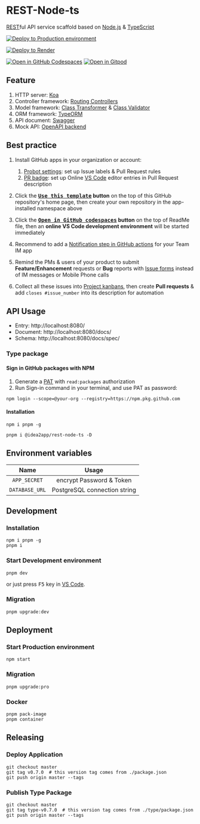 # REST-Node-ts

[REST][1]ful API service scaffold based on [Node.js][2] & [TypeScript][3]

[![Deploy to Production environment](https://github.com/idea2app/REST-Node-ts/actions/workflows/deploy-production.yml/badge.svg)][4]

[![Deploy to Render](https://render.com/images/deploy-to-render-button.svg)][5]

[![Open in GitHub Codespaces](https://github.com/codespaces/badge.svg)][6]
[![Open in Gitpod](https://gitpod.io/button/open-in-gitpod.svg)][7]

## Feature

1. HTTP server: [Koa][8]
2. Controller framework: [Routing Controllers][9]
3. Model framework: [Class Transformer][10] & [Class Validator][11]
4. ORM framework: [TypeORM][12]
5. API document: [Swagger][13]
6. Mock API: [OpenAPI backend][14]

## Best practice

1.  Install GitHub apps in your organization or account:

    1.  [Probot settings][15]: set up Issue labels & Pull Request rules
    2.  [PR badge][16]: set up Online [VS Code][17] editor entries in Pull Request description

2.  Click the **[<kbd>Use this template</kbd>][18] button** on the top of this GitHub repository's home page, then create your own repository in the app-installed namespace above

3.  Click the **[<kbd>Open in GitHub codespaces</kbd>][8] button** on the top of ReadMe file, then an **online VS Code development environment** will be started immediately

4.  Recommend to add a [Notification step in GitHub actions][19] for your Team IM app

5.  Remind the PMs & users of your product to submit **Feature/Enhancement** requests or **Bug** reports with [Issue forms][20] instead of IM messages or Mobile Phone calls

6.  Collect all these issues into [Project kanbans][21], then create **Pull requests** & add `closes #issue_number` into its description for automation

## API Usage

-   Entry: http://localhost:8080/
-   Document: http://localhost:8080/docs/
-   Schema: http://localhost:8080/docs/spec/

### Type package

#### Sign in GitHub packages with NPM

1. Generate a [PAT][22] with `read:packages` authorization
2. Run Sign-in command in your terminal, and use PAT as password:

```shell
npm login --scope=@your-org --registry=https://npm.pkg.github.com
```

#### Installation

```shell
npm i pnpm -g

pnpm i @idea2app/rest-node-ts -D
```

## Environment variables

|      Name      |            Usage             |
| :------------: | :--------------------------: |
|  `APP_SECRET`  |   encrypt Password & Token   |
| `DATABASE_URL` | PostgreSQL connection string |

## Development

### Installation

```shell
npm i pnpm -g
pnpm i
```

### Start Development environment

```shell
pnpm dev
```

or just press <kbd>F5</kbd> key in [VS Code][17].

### Migration

```shell
pnpm upgrade:dev
```

## Deployment

### Start Production environment

```shell
npm start
```

### Migration

```shell
pnpm upgrade:pro
```

### Docker

```shell
pnpm pack-image
pnpm container
```

## Releasing

### Deploy Application

```shell
git checkout master
git tag v0.7.0  # this version tag comes from ./package.json
git push origin master --tags
```

### Publish Type Package

```shell
git checkout master
git tag type-v0.7.0  # this version tag comes from ./type/package.json
git push origin master --tags
```

[1]: https://en.wikipedia.org/wiki/Representational_state_transfer
[2]: https://nodejs.org/
[3]: https://www.typescriptlang.org/
[4]: https://github.com/idea2app/REST-Node-ts/actions/workflows/deploy-production.yml
[5]: https://render.com/deploy
[6]: https://codespaces.new/idea2app/REST-Node-ts
[7]: https://gitpod.io/?autostart=true#https://github.com/idea2app/REST-Node-ts
[8]: https://koajs.com/
[9]: https://github.com/typestack/routing-controllers
[10]: https://github.com/typestack/class-transformer
[11]: https://github.com/typestack/class-validator
[12]: https://typeorm.io/
[13]: https://swagger.io/
[14]: https://github.com/anttiviljami/openapi-backend
[15]: https://github.com/apps/settings
[16]: https://pullrequestbadge.com/
[17]: https://code.visualstudio.com/
[18]: https://github.com/new?template_name=REST-Node-ts&template_owner=idea2app
[19]: https://github.com/kaiyuanshe/kaiyuanshe.github.io/blob/bb4675a56bf1d6b207231313da5ed0af7cf0ebd6/.github/workflows/pull-request.yml#L32-L56
[20]: https://github.com/idea2app/REST-Node-ts/issues/new/choose
[21]: https://github.com/idea2app/REST-Node-ts/projects
[22]: https://github.com/settings/tokens
